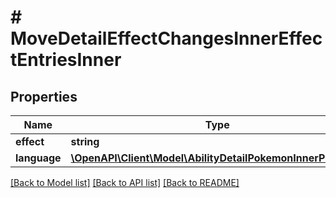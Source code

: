 # # MoveDetailEffectChangesInnerEffectEntriesInner

## Properties

Name | Type | Description | Notes
------------ | ------------- | ------------- | -------------
**effect** | **string** |  |
**language** | [**\OpenAPI\Client\Model\AbilityDetailPokemonInnerPokemon**](AbilityDetailPokemonInnerPokemon.md) |  |

[[Back to Model list]](../../README.md#models) [[Back to API list]](../../README.md#endpoints) [[Back to README]](../../README.md)
